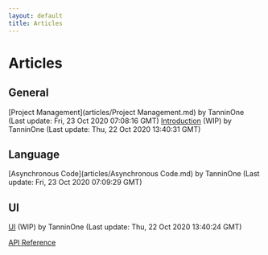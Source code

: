 ```yaml
---
layout: default
title: Articles
---
```

# Articles
## General
[Project Management](articles/Project Management.md) by TanninOne (Last update: Fri, 23 Oct 2020 07:08:16 GMT)
[Introduction](articles/Introduction.md) (WIP) by TanninOne (Last update: Thu, 22 Oct 2020 13:40:31 GMT)

## Language
[Asynchronous Code](articles/Asynchronous Code.md) by TanninOne (Last update: Fri, 23 Oct 2020 07:09:29 GMT)

## UI
[UI](articles/UI.md) (WIP) by TanninOne (Last update: Thu, 22 Oct 2020 13:40:24 GMT)

[API Reference](api/README.html)

